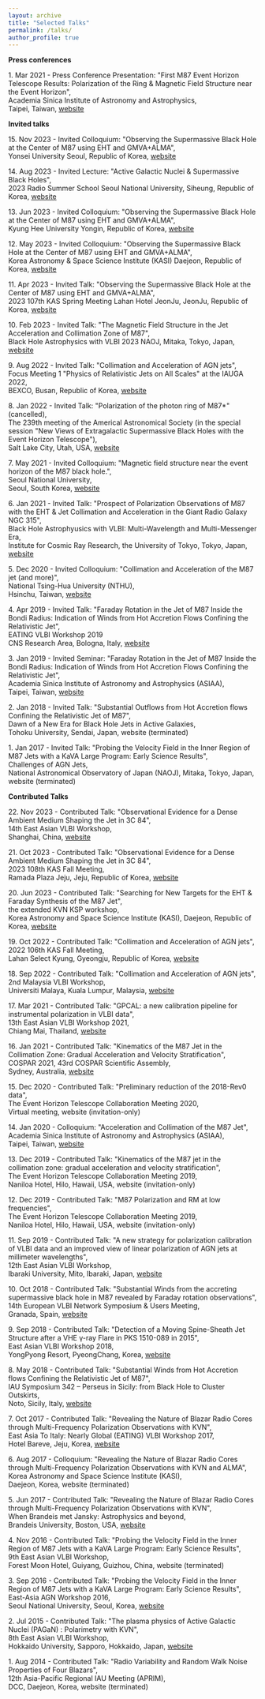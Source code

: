 ```yaml
---
layout: archive
title: "Selected Talks"
permalink: /talks/
author_profile: true
---
```


**Press conferences**

1\. Mar 2021 - Press Conference Presentation: "First M87 Event Horizon Telescope Results: Polarization of the Ring & Magnetic Field Structure near the Event Horizon", <br />
Academia Sinica Institute of Astronomy and Astrophysics, <br />
Taipei, Taiwan, [website](http://www.asiaa.sinica.edu.tw/news/shownews.php?i=c224900c36836fdf6ef50d6963df9c46)

**Invited talks**

15\. Nov 2023 - Invited Colloquium: "Observing the Supermassive Black Hole at the Center of M87 using EHT and GMVA+ALMA", <br />
Yonsei University
Seoul, Republic of Korea, [website](https://astro.yonsei.ac.kr/galaxy/galaxy01/seminar.do?mode=view&articleNo=177137&article.offset=0&articleLimit=10)

14\. Aug 2023 - Invited Lecture: "Active Galactic Nuclei \& Supermassive Black Holes", <br />
2023 Radio Summer School
Seoul National University, Siheung, Republic of Korea, [website](https://radio.kasi.re.kr/event/event.php?id=radiousers2023)

13\. Jun 2023 - Invited Colloquium: "Observing the Supermassive Black Hole at the Center of M87 using EHT and GMVA+ALMA", <br />
Kyung Hee University
Yongin, Republic of Korea, [website](https://space.khu.ac.kr/space/user/bbs/BMSR00040/view.do)

12\. May 2023 - Invited Colloquium: "Observing the Supermassive Black Hole at the Center of M87 using EHT and GMVA+ALMA", <br />
Korea Astronomy & Space Science Institute (KASI)
Daejeon, Republic of Korea, [website](https://www.kasi.re.kr/kor/post/eng_colloquium/29408)

11\. Apr 2023 - Invited Talk: "Observing the Supermassive Black Hole at the Center of M87 using EHT and GMVA+ALMA", <br />
2023 107th KAS Spring Meeting
Lahan Hotel JeonJu,  JeonJu, Republic of Korea, [website](http://www.kas.org/html/sub4_01_view.html?gubun=1&idx=74)

10\. Feb 2023 - Invited Talk: "The Magnetic Field Structure in the Jet Acceleration and Collimation Zone of M87", <br />
Black Hole Astrophysics with VLBI 2023
NAOJ, Mitaka, Tokyo, Japan, [website](https://sites.google.com/view/blackholeastrophysicswithvlbi2/program?authuser=0)

9\. Aug 2022 - Invited Talk: "Collimation and Acceleration of AGN jets", <br />
Focus Meeting 1 "Physics of Relativistic Jets on All Scales" at the IAUGA 2022, <br />
BEXCO, Busan, Republic of Korea, [website](http://ga2022-fm1.kasi.re.kr/?page_id=26)

8\. Jan 2022 - Invited Talk: "Polarization of the photon ring of M87*" (cancelled), <br />
The 239th meeting of the Americal Astronomical Society (in the special session "New Views of Extragalactic Supermassive Black Holes with the Event Horizon Telescope"), <br />
Salt Lake City, Utah, USA, [website](https://submissions.mirasmart.com/AAS239/itinerary/EventsAAG.aspx?rd=4)

7\. May 2021 - Invited Colloquium: "Magnetic field structure near the event horizon of the M87 black hole.", <br />
Seoul National University, <br />
Seoul, South Korea, [website](http://astro2.snu.ac.kr/bbs/board.php?tbl=colloquium170&mode=VIEW&num=10&category=&findType=&findWord=&sort1=&sort2=&language=&page=1)

6\. Jan 2021 - Invited Talk: "Prospect of Polarization Observations of M87 with the EHT & Jet Collimation and Acceleration in the Giant Radio Galaxy NGC 315", <br />
Black Hole Astrophyusics with VLBI: Multi-Wavelength and Multi-Messenger Era, <br />
Institute for Cosmic Ray Research, the University of Tokyo, Tokyo, Japan, [website](http://www.icrr.u-tokyo.ac.jp/hea/conference210118.html)

5\. Dec 2020 - Invited Colloquium: "Collimation and Acceleration of the M87 jet (and more)", <br />
National Tsing-Hua University (NTHU), <br />
Hsinchu, Taiwan, [website](http://www.astr.nthu.edu.tw/p/404-1336-186092.php?Lang=en)

4\. Apr 2019 - Invited Talk: "Faraday Rotation in the Jet of M87 Inside the Bondi Radius: Indication of Winds from Hot Accretion Flows Confining the Relativistic Jet", <br />
EATING VLBI Workshop 2019 <br />
CNS Research Area, Bologna, Italy, [website](https://sites.google.com/a/inaf.it/eating-vlbi-workshop-2019/program?authuser=0)

3\. Jan 2019 - Invited Seminar: "Faraday Rotation in the Jet of M87 Inside the Bondi Radius: Indication of Winds from Hot Accretion Flows Confining the Relativistic Jet", <br />
Academia Sinica Institute of Astronomy and Astrophysics (ASIAA), <br />
Taipei, Taiwan, [website](http://www.asiaa.sinica.edu.tw/activity/colloquium.php?i=2019)

2\. Jan 2018 - Invited Talk: "Substantial Outflows from Hot Accretion flows Confining the Relativistic Jet of M87", <br />
Dawn of a New Era for Black Hole Jets in Active Galaxies, <br />
Tohoku University, Sendai, Japan, website (terminated)

1\. Jan 2017 - Invited Talk: "Probing the Velocity Field in the Inner Region of M87 Jets with a KaVA Large Program: Early Science Results", <br />
Challenges of AGN Jets, <br />
National Astronomical Observatory of Japan (NAOJ), Mitaka, Tokyo, Japan, website (terminated)


**Contributed Talks**

22\. Nov 2023 - Contributed Talk: "Observational Evidence for a Dense Ambient Medium Shaping the Jet in 3C 84", <br />
14th East Asian VLBI Workshop, <br />
Shanghai, China, [website](https://eavw2023.casconf.cn/page/1666240927259299841)

21\. Oct 2023 - Contributed Talk: "Observational Evidence for a Dense Ambient Medium Shaping the Jet in 3C 84", <br />
2023 108th KAS Fall Meeting, <br />
Ramada Plaza Jeju, Jeju, Republic of Korea, [website](https://www.dropbox.com/scl/fi/fkcstqq96xx1kz78d96hw/23KASFallMeeting_0925.pdf?rlkey=8kizoqmio0cchmr4ekbjb1h3m&dl=0)

20\. Jun 2023 - Contributed Talk: "Searching for New Targets for the EHT & Faraday Synthesis of the M87 Jet", <br />
the extended KVN KSP workshop, <br />
Korea Astronomy and Space Science Institute (KASI), Daejeon, Republic of Korea, [website](https://docs.google.com/document/d/1qD_oTI-0UQ8xIKjV1dX5Pz9nhq-8cRP0fI_bDsDT4wo/edit)

19\. Oct 2022 - Contributed Talk: "Collimation and Acceleration of AGN jets", <br />
2022 106th KAS Fall Meeting, <br />
Lahan Select Kyung,  Gyeongju, Republic of Korea, [website](http://www.kas.org/html/sub4_01_view.html?gubun=1&idx=74)

18\. Sep 2022 - Contributed Talk: "Collimation and Acceleration of AGN jets", <br />
2nd Malaysia VLBI Workshop, <br />
Universiti Malaya, Kuala Lumpur, Malaysia, [website](https://sites.google.com/view/2myvlbiworkshop/program?authuser=0)

17\. Mar 2021 - Contributed Talk: "GPCAL: a new calibration pipeline for instrumental polarization in VLBI data", <br />
13th East Asian VLBI Workshop 2021, <br />
Chiang Mai, Thailand, [website](https://indico.narit.or.th/event/152/page/267-program)

16\. Jan 2021 - Contributed Talk: "Kinematics of the M87 Jet in the Collimation Zone: Gradual Acceleration and Velocity Stratification", <br />
COSPAR 2021, 43rd COSPAR Scientific Assembly, <br />
Sydney, Australia, [website](https://www.cospar-assembly.org/admin/session_cospar.php?session=905)

15\. Dec 2020 - Contributed Talk: "Preliminary reduction of the 2018-Rev0 data", <br />
The Event Horizon Telescope Collaboration Meeting 2020, <br />
Virtual meeting, website (invitation-only)

14\. Jan 2020 - Colloquium: "Acceleration and Collimation of the M87 Jet", <br />
Academia Sinica Institute of Astronomy and Astrophysics (ASIAA), <br />
Taipei, Taiwan, [website](http://www.asiaa.sinica.edu.tw/activity/colloquium.php?i=2020)

13\. Dec 2019 - Contributed Talk: "Kinematics of the M87 jet in the collimation zone: gradual acceleration and velocity stratification", <br />
The Event Horizon Telescope Collaboration Meeting 2019, <br />
Naniloa Hotel, Hilo, Hawaii, USA, website (invitation-only)

12\. Dec 2019 - Contributed Talk: "M87 Polarization and RM at low frequencies", <br />
The Event Horizon Telescope Collaboration Meeting 2019, <br />
Naniloa Hotel, Hilo, Hawaii, USA, website (invitation-only)

11\. Sep 2019 - Contributed Talk: "A new strategy for polarization calibration of VLBI data and an improved view of linear polarization of AGN jets at millimeter wavelengths", <br />
12th East Asian VLBI Workshop, <br />
Ibaraki University, Mito, Ibaraki, Japan, [website](http://vlbi.sci.ibaraki.ac.jp/eavw19/program.html)

10\. Oct 2018 - Contributed Talk: "Substantial Winds from the accreting supermassive black hole in M87 revealed by Faraday rotation observations", <br />
14th European VLBI Network Symposium & Users Meeting, <br />
Granada, Spain, [website](http://evnsymp2018.iaa.es/content/program)

9\. Sep 2018 - Contributed Talk: "Detection of a Moving Spine-Sheath Jet Structure after a VHE γ-ray Flare in PKS 1510-089 in 2015", <br />
East Asian VLBI Workshop 2018, <br />
YongPyong Resort, PyeongChang, Korea, [website](https://radio.kasi.re.kr/event/event_eavn.php?d=eavn2018&m=menu&p=program)

8\. May 2018 - Contributed Talk: "Substantial Winds from Hot Accretion flows Confining the Relativistic Jet of M87", <br />
IAU Symposium 342 – Perseus in Sicily: from Black Hole to Cluster Outskirts, <br />
Noto, Sicily, Italy, [website](http://www.ira.inaf.it/iaus342/?page_id=36)

7\. Oct 2017 - Contributed Talk: "Revealing the Nature of Blazar Radio Cores through Multi-Frequency Polarization Observations with KVN", <br />
East Asia To Italy: Nearly Global (EATING) VLBI Workshop 2017, <br />
Hotel Bareve, Jeju, Korea, [website](https://agn.kasi.re.kr/eatingvlbi/index.html)

6\. Aug 2017 - Colloquium: "Revealing the Nature of Blazar Radio Cores through Multi-Frequency Polarization Observations with KVN and ALMA", <br />
Korea Astronomy and Space Science Institute (KASI), <br />
Daejeon, Korea, website (terminated)

5\. Jun 2017 - Contributed Talk: "Revealing the Nature of Blazar Radio Cores through Multi-Frequency Polarization Observations with KVN", <br />
When Brandeis met Jansky: Astrophysics and beyond, <br />
Brandeis University, Boston, USA, [website](https://www.slac.stanford.edu/~teddy/Brandeis/schedule.html)

4\. Nov 2016 - Contributed Talk: "Probing the Velocity Field in the Inner Region of M87 Jets with a KaVA Large Program: Early Science Results", <br />
9th East Asian VLBI Workshop, <br />
Forest Moon Hotel, Guiyang, Guizhou, China, website (terminated)

3\. Sep 2016 - Contributed Talk: "Probing the Velocity Field in the Inner Region of M87 Jets with a KaVA Large Program: Early Science Results", <br />
East-Asia AGN Workshop 2016, <br />
Seoul National University, Seoul, Korea, [website](http://astro1.snu.ac.kr/eaagn/schedule.html)

2\. Jul 2015 - Contributed Talk: "The plasma physics of Active Galactic Nuclei (PAGaN) : Polarimetry with KVN", <br />
8th East Asian VLBI Workshop, <br />
Hokkaido University, Sapporo, Hokkaido, Japan, [website](https://www.miz.nao.ac.jp/vera/en/content/cc/cc20150706/c11.html)

1\. Aug 2014 - Contributed Talk: "Radio Variability and Random Walk Noise Properties of Four Blazars", <br />
12th Asia-Pacific Regional IAU Meeting (APRIM), <br />
DCC, Daejeon, Korea, website (terminated)

